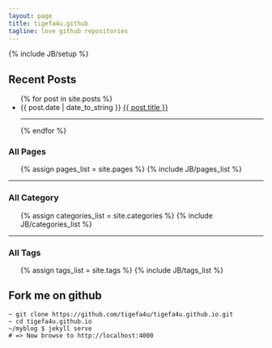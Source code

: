 ```yaml
---
layout: page
title: tigefa4u.github
tagline: love github repositories
---
```

{% include JB/setup %}
    
## Recent Posts

<div class="row">
<div class="col-md-8 span9">
<div class="alert alert-info">
<ul class="posts">
  {% for post in site.posts %}
    <li><span class="label label-info"><i class="icon-calendar icon-white"></i> {{ post.date | date_to_string }}</span> <i class="icon-random"></i> <a href="{{ BASE_PATH }}{{ post.url }}">{{ post.title }}</a></li>
	<hr>
  {% endfor %}
</ul>
</div>
</div>
<div class="col-md-4 span4 well well-small">
<h3><i class="icon-folder-close"></i> All Pages</h3>
<ul>
{% assign pages_list = site.pages %}
{% include JB/pages_list %}
</ul>
<hr>
<h3><i class="icon-folder-open"></i> All Category</h3>
<ul class="tag_box inline">
  {% assign categories_list = site.categories %}
  {% include JB/categories_list %}
</ul>
<hr>
<h3><i class="icon-tags"></i> All Tags</h3>
<ul class="tag_box inline">
  {% assign tags_list = site.tags %}  
  {% include JB/tags_list %}
</ul>
</div>
</div> <!-- // row -->

## Fork me on github

~~~
~ git clone https://github.com/tigefa4u/tigefa4u.github.io.git
~ cd tigefa4u.github.io
~/myblog $ jekyll serve
# => Now browse to http://localhost:4000
~~~


